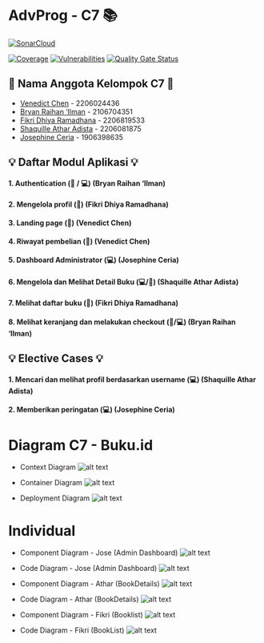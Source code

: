 # AdvProg - C7 📚

[![SonarCloud](https://sonarcloud.io/images/project_badges/sonarcloud-white.svg)](https://sonarcloud.io/summary/new_code?id=AdvPro-C7_admin)

[![Coverage](https://sonarcloud.io/api/project_badges/measure?project=AdvPro-C7_admin&metric=coverage)](https://sonarcloud.io/summary/new_code?id=AdvPro-C7_admin) [![Vulnerabilities](https://sonarcloud.io/api/project_badges/measure?project=AdvPro-C7_admin&metric=vulnerabilities)](https://sonarcloud.io/summary/new_code?id=AdvPro-C7_admin) [![Quality Gate Status](https://sonarcloud.io/api/project_badges/measure?project=AdvPro-C7_admin&metric=alert_status)](https://sonarcloud.io/summary/new_code?id=AdvPro-C7_admin)

## 👥 Nama Anggota Kelompok C7 👥
* [Venedict Chen](https://github.com/venedictchen) - 2206024436
* [Bryan Raihan ‘Ilman](https://github.com/bryan-ilman-2002) - 2106704351
* [Fikri Dhiya Ramadhana](https://github.com/fikrirmdhna) - 2206819533
* [Shaquille Athar Adista](https://github.com/AtharAdista) - 2206081875
* [Josephine Ceria](https://github.com/Josephineceria) - 1906398635

## 💡 Daftar Modul Aplikasi 💡
#### 1. Authentication (🙋 / 💻) (Bryan Raihan ‘Ilman)

#### 2. Mengelola profil (🙋) (Fikri Dhiya Ramadhana)
#### 3. Landing page (🙋) (Venedict Chen)
#### 4. Riwayat pembelian (🙋) (Venedict Chen)
#### 5. Dashboard Administrator (💻) (Josephine Ceria)
#### 6. Mengelola dan Melihat Detail Buku (💻/🙋) (Shaquille Athar Adista)
#### 7. Melihat daftar buku (🙋) (Fikri Dhiya Ramadhana)
#### 8. Melihat keranjang dan melakukan checkout (🙋/💻) (Bryan Raihan ‘Ilman)

## 💡 Elective Cases 💡
#### 1. Mencari dan melihat profil berdasarkan username (💻) (Shaquille Athar Adista)
#### 2. Memberikan peringatan (💻) (Josephine Ceria)


# Diagram C7 - Buku.id

- Context Diagram
![alt text](<images/Context Diagram C7.png>)

- Container Diagram
![alt text](<images/Container Diagram Customer.png>)

- Deployment Diagram
![alt text](<images/Deployment Diagram.png>)

# Individual
- Component Diagram - Jose (Admin Dashboard)
![alt text](<images/Component Diagram-jose.jpg>)

- Code Diagram - Jose (Admin Dashboard)
![alt text](<images/Code Diagram-jose.jpg>)

- Component Diagram - Athar (BookDetails)
![alt text](<images/Component diagram-athar.png>)

- Code Diagram - Athar (BookDetails)
![alt text](<images/Code Diagram-athar.png>)

- Component Diagram - Fikri (Booklist)
![alt text](<images/Component Diagram-fikri.png>)

- Code Diagram - Fikri (BookList)
![alt text](<images/Code Diagram-fikri.png>) 